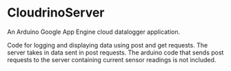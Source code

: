 CloudrinoServer
===============

An Arduino Google App Engine cloud datalogger application.

Code for logging and displaying data using post and get requests. The server takes in data sent in post requests. The arduino code that sends post requests to the server containing current sensor readings is not included. 


